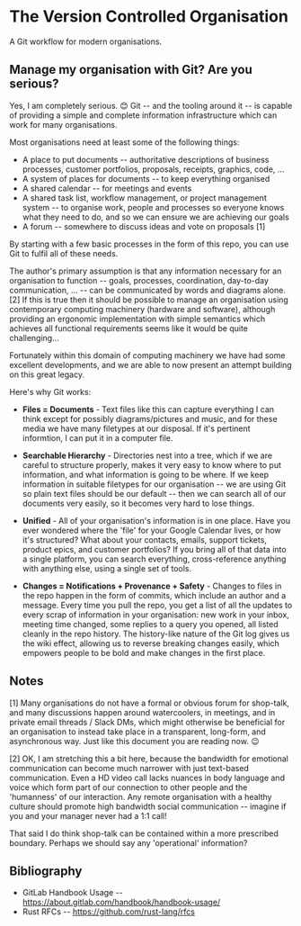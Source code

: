 # The Version Controlled Organisation

A Git workflow for modern organisations.

## Manage my organisation with Git? Are you serious?

Yes, I am completely serious. 😊 Git -- and the tooling around it -- is capable of providing a simple and complete information infrastructure which can work for many organisations.

Most organisations need at least some of the following things:

* A place to put documents -- authoritative descriptions of business processes, customer portfolios, proposals, receipts, graphics, code, ...
* A system of places for documents -- to keep everything organised
* A shared calendar -- for meetings and events
* A shared task list, workflow management, or project management system -- to organise work, people and processes so everyone knows what they need to do, and so we can ensure we are achieving our goals
* A forum -- somewhere to discuss ideas and vote on proposals [1]

By starting with a few basic processes in the form of this repo, you can use Git to fulfil all of these needs.

The author's primary assumption is that any information necessary for an organisation to function -- goals, processes, coordination, day-to-day communication, ... -- can be communicated by words and diagrams alone. [2] If this is true then it should be possible to manage an organisation using contemporary computing machinery (hardware and software), although providing an ergonomic implementation with simple semantics which achieves all functional requirements seems like it would be quite challenging...

Fortunately within this domain of computing machinery we have had some excellent developments, and we are able to now present an attempt building on this great legacy. 

Here's why Git works:

* **Files = Documents** - Text files like this can capture everything I can think except for possibly diagrams/pictures and music, and for these media we have many filetypes at our disposal. If it's pertinent informtion, I can put it in a computer file.

* **Searchable Hierarchy** - Directories nest into a tree, which if we are careful to structure properly, makes it very easy to know where to put information, and what information is going to be where. If we keep information in suitable filetypes for our organisation -- we are using Git so plain text files should be our default -- then we can search all of our documents very easily, so it becomes very hard to lose things.

* **Unified** - All of your organisation's information is in one place. Have you ever wondered where the 'file' for your Google Calendar lives, or how it's structured? What about your contacts, emails, support tickets, product epics, and customer portfolios? If you bring all of that data into a single platform, you can search everything, cross-reference anything with anything else, using a single set of tools.

* **Changes = Notifications + Provenance + Safety** - Changes to files in the repo happen in the form of commits, which include an author and a message. Every time you pull the repo, you get a list of all the updates to every scrap of information in your organisation: new work in your inbox, meeting time changed, some replies to a query you opened, all listed cleanly in the repo history. The history-like nature of the Git log gives us the wiki effect, allowing us to reverse breaking changes easily, which empowers people to be bold and make changes in the first place.


## Notes

[1] Many organisations do not have a formal or obvious forum for shop-talk, and many discussions happen around watercoolers, in meetings, and in private email threads / Slack DMs, which might otherwise be beneficial for an organisation to instead take place in a transparent, long-form, and asynchronous way. Just like this document you are reading now. 😉

[2] OK, I am stretching this a bit here, because the bandwidth for emotional communication can become much narrower with just text-based communication. Even a HD video call lacks nuances in body language and voice which form part of our connection to other people and the 'humanness' of our interaction. Any remote organisation with a healthy culture should promote high bandwidth social communication -- imagine if you and your manager never had a 1:1 call! 

That said I do think shop-talk can be contained within a more prescribed boundary. Perhaps we should say any 'operational' information?

## Bibliography

* GitLab Handbook Usage -- <https://about.gitlab.com/handbook/handbook-usage/>
* Rust RFCs -- <https://github.com/rust-lang/rfcs>